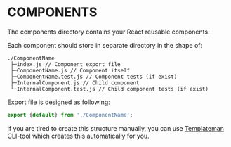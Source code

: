 # COMPONENTS

The components directory contains your React reusable components.

Each component should store in separate directory in the shape of:
```
./ComponentName
 ├─index.js // Component export file
 ├─ComponentName.js // Component itself
 ├─ComponentName.test.js // Component tests (if exist)
 ├─InternalComponent.js // Child component
 └─InternalComponent.test.js // Child component tests (if exist)
```

Export file is designed as following:
```javascript
export {default} from './ComponentName';
```

If you are tired to create this structure manually, you can use [Templateman](https://www.npmjs.com/package/templateman) 
CLI-tool which creates this automatically for you.
